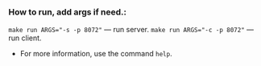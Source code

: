 
### How to run, add args if need.:
 `make run ARGS="-s -p 8072"` — run server.
 `make run ARGS="-c -p 8072"` — run client.
- For more information, use the command `help`.